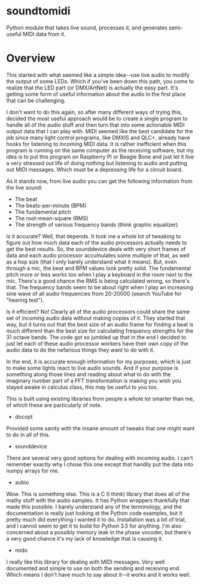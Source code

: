 # soundtomidi
Python module that takes live sound, processes it, and generates semi-useful MIDI data from it.

Overview
========
This started with what seemed like a simple idea--use live audio to modify
the output of some LEDs. Which if you've been down this path, you come to
realize that the LED part (or DMX/ArtNet) is actually the easy part. It's
getting some form of useful information about the audio in the first place
that can be challenging.

I don't want to do this again, so after many different ways of trying this,
decided the most useful approach would be to create a single program to handle
all of the audio stuff and then turn that into some actionable MIDI output
data that I can play with. MIDI seemed like the best candidate for the job
since many light control programs, like DMXIS and QLC+, already have hooks for
listening to incoming MIDI data. It is rather inefficient when this program
is running on the same computer as the receiving software, but my idea is to
put this program on Raspberry PI or Beagle Bone and just let it live a very
stressed out life of doing nothing but listening to audio and putting out
MIDI messages. Which must be a depressing life for a circuit board.

As it stands now, from live audio you can get the following information from
the live sound:

+  The beat
+  The beats-per-minute (BPM)
+  The fundamental pitch
+  The root-mean-square (RMS)
+  The strength of various frequency bands (think graphic equalizer)

Is it accurate? Well, that depends. It took me a whole lot of tweaking to
figure out how much data each of the audio processors actually needs to get
the best results. So, the sounddevice deals with very short frames of data
and each audio processor accumulates some multiple of that, as well as a hop
size (that I only barely understand what it means). But, even through a mic,
the beat and BPM values look pretty solid. The fundamental pitch more or less
works too when I play a keyboard in the room next to the mic. There's a good
chance the RMS is being calculated wrong, so there's that. The frequency
bands seem to be about right when I play an increasing sine wave of all audio
frequencies from 20-20000 (search YouTube for "hearing test").

Is it efficient? No! Clearly all of the audio processors could share the
same set of incoming audio data without making copies of it. They started that
way, but it turns out that the best size of an audio frame for finding a beat
is much different than the best size for calculating frequency strengths for
the 31 octave bands. The code got so jumbled up that in the end I decided
to just let each of these audio processor workers have their own copy of the
audio data to do the nefarious things they want to do with it.

In the end, it is accurate enough information for my purposes, which is just
to make some lights react to live audio sounds. And if your purpose is
something along those lines and reading about what to do with the imaginary
number part of a FFT transformation is making you wish you stayed awake
in calculus class, this may be useful to you too.

This is built using existing libraries from people a whole lot smarter than me,
of which these are particularly of note.

+    docopt
 
 Provided some sanity with the insane amount of tweaks that one might 
 want to do in all of this.

+    sounddevice
        
 There are several very good options for dealing with incoming audio.
 I can't remember exactly why I chose this one except that handily
 put the data into numpy arrays for me.

+    aubio
        
 Wow. This is something else. This is a C (I think) library that
 does all of the mathy stuff with the audio samples. It has Python
 wrappers thankfully that made this possible. I barely understand any of
 the terminology, and the documentation is really just looking at the
 Python code examples, but it pretty much did everything I wanted it
 to do. Installation was a bit of trial, and I cannot seem to get it
 to build for Python 3.5 for anything. I'm also concerned about a
 possibly memory leak in the phase vocoder, but there's a very good
 chance it's my lack of knowledge that is causing it.

+    mido

 I really like this library for dealing with MIDI messages.
 Very well documented and simple to use on both the sending and
 receiving end. Which means I don't have much to say about it--it works
 and it works well.
